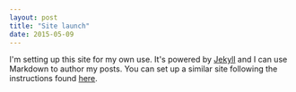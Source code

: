 ```yaml
---
layout: post
title: "Site launch"
date: 2015-05-09
---
```


I'm setting up this site for my own use. It's powered by [Jekyll](http://jekyllrb.com) and I can use Markdown to author my posts. You can set up a similar site following the instructions found [here](http://jmcglone.com/guides/github-pages/).
